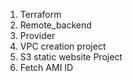 1. Terraform
2. Remote_backend
3. Provider
4. VPC creation project
5. S3 static website Project
6. Fetch AMI ID
